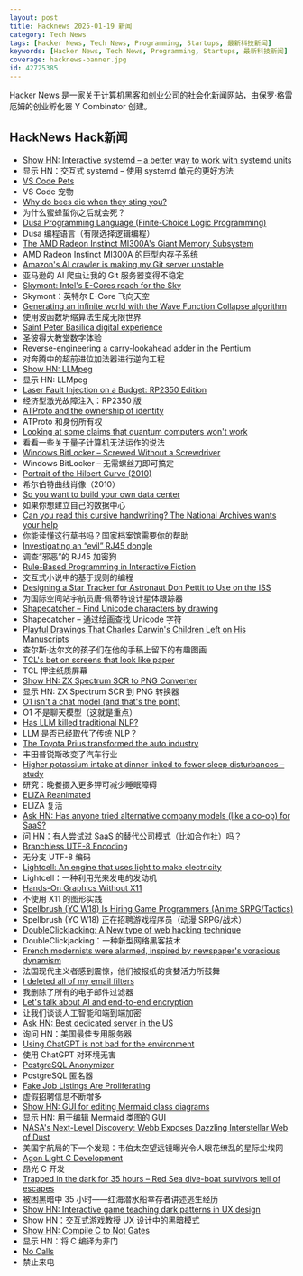 ```yaml
---
layout: post
title: Hacknews 2025-01-19 新闻
category: Tech News
tags: [Hacker News, Tech News, Programming, Startups, 最新科技新闻]
keywords: [Hacker News, Tech News, Programming, Startups, 最新科技新闻]
coverage: hacknews-banner.jpg
id: 42725385
---
```


Hacker News 是一家关于计算机黑客和创业公司的社会化新闻网站，由保罗·格雷厄姆的创业孵化器 Y Combinator 创建。

## HackNews Hack新闻

- [Show HN: Interactive systemd – a better way to work with systemd units](https://isd-project.github.io/isd/)
- 显示 HN：交互式 systemd – 使用 systemd 单元的更好方法
- [VS Code Pets](https://github.com/tonybaloney/vscode-pets)
- VS Code 宠物
- [Why do bees die when they sting you?](https://www.subanima.org/bees/)
- 为什么蜜蜂蜇你之后就会死？
- [Dusa Programming Language (Finite-Choice Logic Programming)](https://dusa.rocks/docs/)
- Dusa 编程语言（有限选择逻辑编程）
- [The AMD Radeon Instinct MI300A's Giant Memory Subsystem](https://chipsandcheese.com/p/inside-the-amd-radeon-instinct-mi300as)
- AMD Radeon Instinct MI300A 的巨型内存子系统
- [Amazon's AI crawler is making my Git server unstable](https://xeiaso.net/notes/2025/amazon-crawler/)
- 亚马逊的 AI 爬虫让我的 Git 服务器变得不稳定
- [Skymont: Intel's E-Cores reach for the Sky](https://chipsandcheese.com/p/skymont-intels-e-cores-reach-for-the-sky)
- Skymont：英特尔 E-Core 飞向天空
- [Generating an infinite world with the Wave Function Collapse algorithm](https://marian42.de/article/infinite-wfc/)
- 使用波函数坍缩算法生成无限世界
- [Saint Peter Basilica digital experience](https://virtual.basilicasanpietro.va/en)
- 圣彼得大教堂数字体验
- [Reverse-engineering a carry-lookahead adder in the Pentium](https://www.righto.com/2025/01/pentium-carry-lookahead-reverse-engineered.html)
- 对奔腾中的超前进位加法器进行逆向工程
- [Show HN: LLMpeg](https://github.com/jjcm/llmpeg)
- 显示 HN: LLMpeg
- [Laser Fault Injection on a Budget: RP2350 Edition](https://courk.cc/rp2350-challenge-laser)
- 经济型激光故障注入：RP2350 版
- [ATProto and the ownership of identity](https://anirudh.fi/blog/identity/)
- ATProto 和身份所有权
- [Looking at some claims that quantum computers won't work](https://blog.cr.yp.to/20250118-flight.html)
- 看看一些关于量子计算机无法运作的说法
- [Windows BitLocker – Screwed Without a Screwdriver](https://neodyme.io/en/blog/bitlocker_screwed_without_a_screwdriver/)
- Windows BitLocker – 无需螺丝刀即可搞定
- [Portrait of the Hilbert Curve (2010)](https://corte.si/posts/code/hilbert/portrait/)
- 希尔伯特曲线肖像（2010）
- [So you want to build your own data center](https://blog.railway.com/p/data-center-build-part-one)
- 如果你想建立自己的数据中心
- [Can you read this cursive handwriting? The National Archives wants your help](https://www.smithsonianmag.com/smart-news/can-you-read-this-cursive-handwriting-the-national-archives-wants-your-help-180985833/)
- 你能读懂这行草书吗？国家档案馆需要你的帮助
- [Investigating an “evil” RJ45 dongle](https://lcamtuf.substack.com/p/investigating-an-evil-rj45-dongle)
- 调查“邪恶”的 RJ45 加密狗
- [Rule-Based Programming in Interactive Fiction](https://eblong.com/zarf/essays/rule-based-if/index.html)
- 交互式小说中的基于规则的编程
- [Designing a Star Tracker for Astronaut Don Pettit to Use on the ISS](https://petapixel.com/2025/01/14/designing-a-star-tracker-for-astronaut-don-pettit-to-use-on-the-iss/)
- 为国际空间站宇航员唐·佩蒂特设计星体跟踪器
- [Shapecatcher – Find Unicode characters by drawing](https://shapecatcher.com/)
- Shapecatcher – 通过绘画查找 Unicode 字符
- [Playful Drawings That Charles Darwin's Children Left on His Manuscripts](https://www.openculture.com/2025/01/discover-the-playful-drawings-that-charles-darwins-children-left-on-his-manuscripts.html)
- 查尔斯·达尔文的孩子们在他的手稿上留下的有趣图画
- [TCL's bet on screens that look like paper](https://notes.ghed.in/posts/2025/tcl-nxtpaper-screen-tech/)
- TCL 押注纸质屏幕
- [Show HN: ZX Spectrum SCR to PNG Converter](https://www.esp32rainbow.com/tools/scr-to-png)
- 显示 HN: ZX Spectrum SCR 到 PNG 转换器
- [O1 isn't a chat model (and that's the point)](https://www.latent.space/p/o1-skill-issue)
- O1 不是聊天模型（这就是重点）
- [Has LLM killed traditional NLP?](https://medium.com/altitudehq/is-traditional-nlp-dead-05544ae7d756)
- LLM 是否已经取代了传统 NLP？
- [The Toyota Prius transformed the auto industry](https://spectrum.ieee.org/toyota-prius-transformed-auto-industry)
- 丰田普锐斯改变了汽车行业
- [Higher potassium intake at dinner linked to fewer sleep disturbances – study](https://www.nutraingredients-asia.com/Article/2025/01/07/higher-potassium-intake-at-dinner-linked-to-fewer-sleep-disturbances/)
- 研究：晚餐摄入更多钾可减少睡眠障碍
- [ELIZA Reanimated](https://arxiv.org/abs/2501.06707)
- ELIZA 复活
- [Ask HN: Has anyone tried alternative company models (like a co-op) for SaaS?]()
- 问 HN：有人尝试过 SaaS 的替代公司模式（比如合作社）吗？
- [Branchless UTF-8 Encoding](https://cceckman.com/writing/branchless-utf8-encoding/)
- 无分支 UTF-8 编码
- [Lightcell: An engine that uses light to make electricity](https://www.lightcellenergy.com/)
- Lightcell：一种利用光来发电的发动机
- [Hands-On Graphics Without X11](https://blogsystem5.substack.com/p/netbsd-graphics-wo-x11)
- 不使用 X11 的图形实践
- [Spellbrush (YC W18) Is Hiring Game Programmers (Anime SRPG/Tactics)]()
- Spellbrush (YC W18) 正在招聘游戏程序员（动漫 SRPG/战术）
- [DoubleClickjacking: A New type of web hacking technique](https://www.paulosyibelo.com/2024/12/doubleclickjacking-what.html)
- DoubleClickjacking：一种新型网络黑客技术
- [French modernists were alarmed, inspired by newspaper's voracious dynamism](https://aeon.co/essays/the-french-modernists-loathed-and-loved-the-mass-media-of-their-day)
- 法国现代主义者感到震惊，他们被报纸的贪婪活力所鼓舞
- [I deleted all of my email filters](https://coryd.dev/posts/2025/i-deleted-all-of-my-email-filters)
- 我删除了所有的电子邮件过滤器
- [Let's talk about AI and end-to-end encryption](https://blog.cryptographyengineering.com/2025/01/17/lets-talk-about-ai-and-end-to-end-encryption/)
- 让我们谈谈人工智能和端到端加密
- [Ask HN: Best dedicated server in the US]()
- 询问 HN：美国最佳专用服务器
- [Using ChatGPT is not bad for the environment](https://andymasley.substack.com/p/individual-ai-use-is-not-bad-for)
- 使用 ChatGPT 对环境无害
- [PostgreSQL Anonymizer](https://postgresql-anonymizer.readthedocs.io/en/stable/)
- PostgreSQL 匿名器
- [Fake Job Listings Are Proliferating](https://www.wsj.com/lifestyle/careers/ghost-jobs-2c0dcd4e)
- 虚假招聘信息不断增多
- [Show HN: GUI for editing Mermaid class diagrams](https://docs.mermaidchart.com/blog/posts/gui-for-editing-mermaid-class-diagrams)
- 显示 HN: 用于编辑 Mermaid 类图的 GUI
- [NASA's Next-Level Discovery: Webb Exposes Dazzling Interstellar Web of Dust](https://scitechdaily.com/nasas-next-level-discovery-webb-exposes-dazzling-interstellar-web-of-dust/)
- 美国宇航局的下一个发现：韦伯太空望远镜曝光令人眼花缭乱的星际尘埃网
- [Agon Light C Development](https://ncot.uk/agon-light-c-development/)
- 昂光 C 开发
- [Trapped in the dark for 35 hours – Red Sea dive-boat survivors tell of escapes](https://www.bbc.com/news/articles/cp3z0k72yw3o)
- 被困黑暗中 35 小时——红海潜水船幸存者讲述逃生经历
- [Show HN: Interactive game teaching dark patterns in UX design](https://games.productartistry.com/games/dark-patterns)
- Show HN：交互式游戏教授 UX 设计中的黑暗模式
- [Show HN: Compile C to Not Gates](https://github.com/tomhea/c2fj)
- 显示 HN：将 C 编译为非门
- [No Calls](https://keygen.sh/blog/no-calls/)
- 禁止来电

